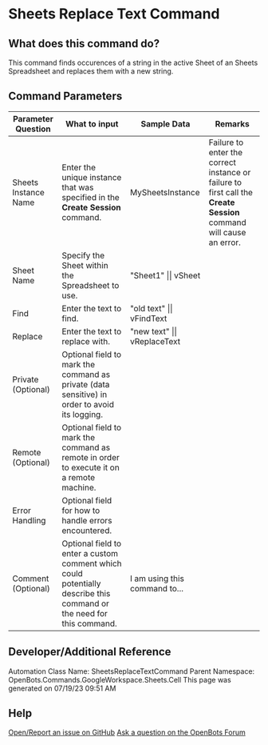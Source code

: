 <!--TITLE: Sheets Replace Text Command -->
<!-- SUBTITLE: a command in the Google Workspace Commands\Sheets\Misc group. -->
# Sheets Replace Text Command


## What does this command do?
This command finds occurences of a string in the active Sheet of an Sheets Spreadsheet and replaces them with a new string.


## Command Parameters
| Parameter Question   	| What to input  	|  Sample Data 	| Remarks  	|
| ---                    | ---               | ---           | ---       |
|Sheets Instance Name|Enter the unique instance that was specified in the **Create Session** command.|MySheetsInstance|Failure to enter the correct instance or failure to first call the **Create Session** command will cause an error.|
|Sheet Name|Specify the Sheet within the Spreadsheet to use.|"Sheet1" \|\| vSheet||
|Find|Enter the text to find.|"old text" \|\| vFindText||
|Replace|Enter the text to replace with.|"new text" \|\| vReplaceText||
|Private (Optional)|Optional field to mark the command as private (data sensitive) in order to avoid its logging.|||
|Remote (Optional)|Optional field to mark the command as remote in order to execute it on a remote machine.|||
|Error Handling|Optional field for how to handle errors encountered.|||
|Comment (Optional)|Optional field to enter a custom comment which could potentially describe this command or the need for this command.|I am using this command to...||


## Developer/Additional Reference
Automation Class Name: SheetsReplaceTextCommand
Parent Namespace: OpenBots.Commands.GoogleWorkspace.Sheets.Cell
This page was generated on 07/19/23 09:51 AM


## Help
[Open/Report an issue on GitHub](https://github.com/OpenBotsAI/OpenBots.Studio/issues/new)
[Ask a question on the OpenBots Forum](https://openbots.ai/forums/)
